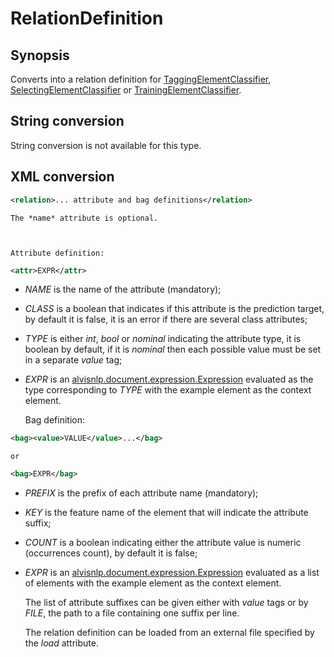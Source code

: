 <h1 class="converter">RelationDefinition</h1>

## Synopsis

Converts into a relation definition for <a href="../module/TaggingElementClassifier" class="module">TaggingElementClassifier</a>, <a href="../module/SelectingElementClassifier" class="module">SelectingElementClassifier</a> or <a href="../module/TrainingElementClassifier" class="module">TrainingElementClassifier</a>.

## String conversion

String conversion is not available for this type.

## XML conversion



```xml
<relation>... attribute and bag definitions</relation>
```


	The *name* attribute is optional.
  


	Attribute definition:
	

```xml
<attr>EXPR</attr>
```


* *NAME* is the name of the attribute (mandatory);
* *CLASS* is a boolean that indicates if this attribute is the prediction target, by default it is false, it is an error if there are several class attributes;
* *TYPE* is either *int*, *bool* or *nominal* indicating the attribute type, it is boolean by default, if it is *nominal* then each possible value must be set in a separate *value* tag;
* *EXPR* is an <a href="../converter/alvisnlp.document.expression.Expression" class="converter">alvisnlp.document.expression.Expression</a> evaluated as the type corresponding to *TYPE* with the example element as the context element.




	Bag definition:
	

```xml
<bag><value>VALUE</value>...</bag>
```


	or
	

```xml
<bag>EXPR</bag>
```


* *PREFIX* is the prefix of each attribute name (mandatory);
* *KEY* is the feature name of the element that will indicate the attribute suffix;
* *COUNT* is a boolean indicating either the attribute value is numeric (occurrences count), by default it is false;
* *EXPR* is an <a href="../converter/alvisnlp.document.expression.Expression" class="converter">alvisnlp.document.expression.Expression</a> evaluated as a list of elements with the example element as the context element.


	The list of attribute suffixes can be given either with *value* tags or by *FILE*, the path to a file containing one suffix per line.
  


	The relation definition can be loaded from an external file specified by the *load* attribute.
  

